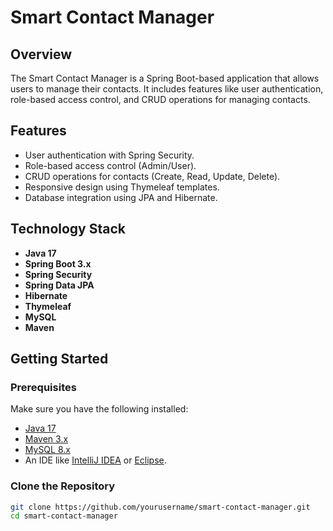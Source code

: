 # Smart Contact Manager

## Overview
The Smart Contact Manager is a Spring Boot-based application that allows users to manage their contacts. It includes features like user authentication, role-based access control, and CRUD operations for managing contacts.

## Features
- User authentication with Spring Security.
- Role-based access control (Admin/User).
- CRUD operations for contacts (Create, Read, Update, Delete).
- Responsive design using Thymeleaf templates.
- Database integration using JPA and Hibernate.

## Technology Stack
- **Java 17**
- **Spring Boot 3.x**
- **Spring Security**
- **Spring Data JPA**
- **Hibernate**
- **Thymeleaf**
- **MySQL**
- **Maven**

## Getting Started

### Prerequisites
Make sure you have the following installed:
- [Java 17](https://www.oracle.com/java/technologies/javase-jdk17-downloads.html)
- [Maven 3.x](https://maven.apache.org/download.cgi)
- [MySQL 8.x](https://dev.mysql.com/downloads/installer/)
- An IDE like [IntelliJ IDEA](https://www.jetbrains.com/idea/) or [Eclipse](https://www.eclipse.org/downloads/).

### Clone the Repository
```bash
git clone https://github.com/yourusername/smart-contact-manager.git
cd smart-contact-manager
